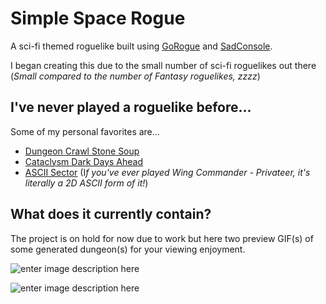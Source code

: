 # Simple Space Rogue 

A sci-fi themed roguelike built using [GoRogue](https://github.com/Chris3606/GoRogue) and [SadConsole](https://sadconsole.com/).

I began creating this due to the small number of sci-fi roguelikes out there (*Small compared to the number of Fantasy roguelikes, zzzz*)

## I've never played a roguelike before...

Some of my personal favorites are...

 - [Dungeon Crawl Stone Soup](https://crawl.develz.org/) 
 - [Cataclysm Dark Days Ahead](https://cataclysmdda.org/)
 - [ASCII Sector](http://www.asciisector.net/) (I*f you've ever played Wing Commander - Privateer, it's literally a 2D ASCII form of it!*)

 ## What does it currently contain?
 The project is on hold for now due to work but here two preview GIF(s) of some generated dungeon(s) for your viewing enjoyment.

![enter image description here](https://files.catbox.moe/ibokik.gif)

![enter image description here](https://files.catbox.moe/zx4jrt.gif)
	

